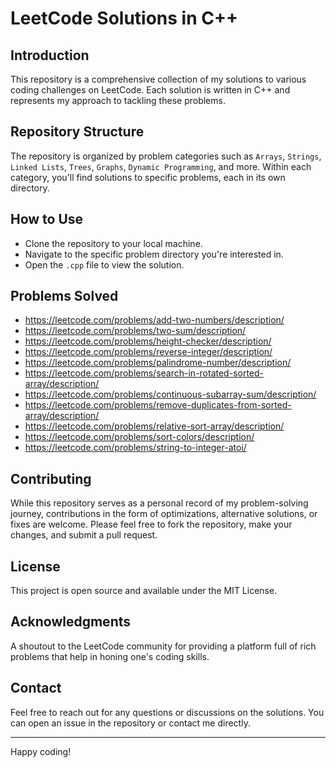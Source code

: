 # LeetCode Solutions in C++

## Introduction
This repository is a comprehensive collection of my solutions to various coding challenges on LeetCode. Each solution is written in C++ and represents my approach to tackling these problems.

## Repository Structure
The repository is organized by problem categories such as `Arrays`, `Strings`, `Linked Lists`, `Trees`, `Graphs`, `Dynamic Programming`, and more. Within each category, you'll find solutions to specific problems, each in its own directory.

## How to Use
- Clone the repository to your local machine.
- Navigate to the specific problem directory you're interested in.
- Open the `.cpp` file to view the solution.

## Problems Solved
- https://leetcode.com/problems/add-two-numbers/description/
- https://leetcode.com/problems/two-sum/description/
- https://leetcode.com/problems/height-checker/description/
- https://leetcode.com/problems/reverse-integer/description/
- https://leetcode.com/problems/palindrome-number/description/
- https://leetcode.com/problems/search-in-rotated-sorted-array/description/
- https://leetcode.com/problems/continuous-subarray-sum/description/
- https://leetcode.com/problems/remove-duplicates-from-sorted-array/description/
- https://leetcode.com/problems/relative-sort-array/description/
- https://leetcode.com/problems/sort-colors/description/
- https://leetcode.com/problems/string-to-integer-atoi/

## Contributing
While this repository serves as a personal record of my problem-solving journey, contributions in the form of optimizations, alternative solutions, or fixes are welcome. Please feel free to fork the repository, make your changes, and submit a pull request.

## License
This project is open source and available under the MIT License.

## Acknowledgments
A shoutout to the LeetCode community for providing a platform full of rich problems that help in honing one's coding skills.

## Contact
Feel free to reach out for any questions or discussions on the solutions. You can open an issue in the repository or contact me directly.

---

Happy coding!
